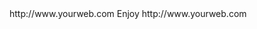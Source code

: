 <? xml version="1.0" ?>
<rss version="2.0">
<channel>
<title>*Wizplus News*</title>
<description></description>
<link>http://www.yourweb.com</link>
<item>
<title>******UPDATE Server Still Offline We Are Working On A New Build So Please Hang On In There GUYS******</title>
<description> Enjoy </description>
<link>http://www.yourweb.com</link>
</channel>
</rss>
